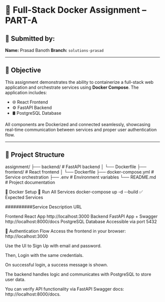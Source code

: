 # 🧩 Full-Stack Docker Assignment – PART-A

## 👤 Submitted by:
**Name:** Prasad Banoth 
**Branch:** `solutions-prasad
`  

---

## 📌 Objective

This assignment demonstrates the ability to containerize a full-stack web application and orchestrate services using **Docker Compose**. The application includes:

- 🌐 React Frontend
- ⚙️ FastAPI Backend
- 🛢️ PostgreSQL Database

All components are Dockerized and connected seamlessly, showcasing real-time communication between services and proper user authentication flow.

---

## 📁 Project Structure


assignment/
├── backend/ # FastAPI backend
│ └── Dockerfile
├── frontend/ # React frontend
│ └── Dockerfile
├── docker-compose.yml # Service orchestration
├── .env # Environment variables
└── README.md # Project documentation

🐳 Docker Setup
🚀 Run All Services
docker-compose up -d --build
✅ Expected Services

##########Service	Description	URL

Frontend	React App	http://localhost:3000
Backend	FastAPI App + Swagger	http://localhost:8000/docs
PostgreSQL	Database	Accessible via port 5432


🔐 Authentication Flow
Access the frontend in your browser: http://localhost:3000

Use the UI to Sign Up with email and password.

Then, Login with the same credentials.

On successful login, a success message is shown.

The backend handles logic and communicates with PostgreSQL to store user data.

You can verify API functionality via FastAPI Swagger docs: http://localhost:8000/docs.


